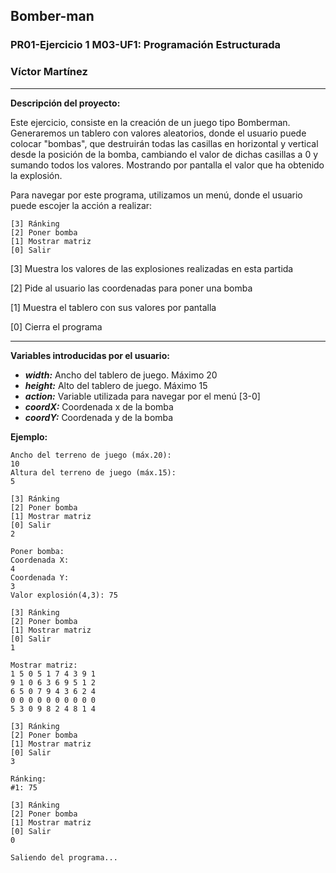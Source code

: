 ## Bomber-man
### PR01-Ejercicio 1 M03-UF1: Programación Estructurada
### Víctor Martínez
** **
**Descripción del proyecto:**

Este ejercicio, consiste en la creación de un juego tipo Bomberman. Generaremos un tablero con valores aleatorios, donde el usuario puede colocar "bombas", que destruirán todas las casillas en horizontal y vertical desde la posición de la bomba, cambiando el valor de dichas casillas a 0 y sumando todos los valores. Mostrando por pantalla el valor que ha obtenido la explosión.

Para navegar por este programa, utilizamos un menú, donde el usuario puede escojer la acción a realizar:
```
[3] Ránking
[2] Poner bomba
[1] Mostrar matriz
[0] Salir
```
[3] Muestra los valores de las explosiones realizadas en esta partida

[2] Pide al usuario las coordenadas para poner una bomba

[1] Muestra el tablero con sus valores por pantalla

[0] Cierra el programa
** **
**Variables introducidas por el usuario:**
- ***width:*** Ancho del tablero de juego. Máximo 20
- ***height:*** Alto del tablero de juego. Máximo 15
- ***action:*** Variable utilizada para navegar por el menú [3-0]
- ***coordX:*** Coordenada x de la bomba
- ***coordY:*** Coordenada y de la bomba

**Ejemplo:**
```
Ancho del terreno de juego (máx.20):
10
Altura del terreno de juego (máx.15):
5

[3] Ránking
[2] Poner bomba
[1] Mostrar matriz
[0] Salir
2

Poner bomba:
Coordenada X: 
4
Coordenada Y:
3
Valor explosión(4,3): 75

[3] Ránking
[2] Poner bomba
[1] Mostrar matriz
[0] Salir
1

Mostrar matriz:
1 5 0 5 1 7 4 3 9 1 
9 1 0 6 3 6 9 5 1 2 
6 5 0 7 9 4 3 6 2 4 
0 0 0 0 0 0 0 0 0 0 
5 3 0 9 8 2 4 8 1 4 

[3] Ránking
[2] Poner bomba
[1] Mostrar matriz
[0] Salir
3

Ránking:
#1: 75

[3] Ránking
[2] Poner bomba
[1] Mostrar matriz
[0] Salir
0

Saliendo del programa...
```
